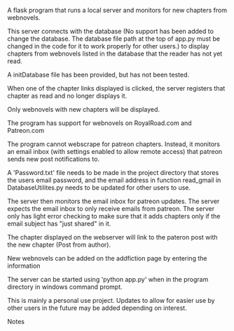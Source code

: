 A flask program that runs a local server and monitors for new chapters from webnovels.

This server connects with the database (No support has been added to change the database. The database file path at the
top of app.py must be changed in the code for it to work properly for other users.)
to display chapters from webnovels listed in the database that the reader has not yet read.

A initDatabase file has been provided, but has not been tested. 

When one of the chapter links displayed is clicked, the server registers that chapter as read and no longer displays it.

Only webnovels with new chapters will be displayed.

The program has support for webnovels on RoyalRoad.com and Patreon.com

The program cannot webscrape for patreon chapters. Instead, it monitors an email inbox (with settings enabled to allow
remote access) that patreon sends new post notifications to.

A 'Password.txt' file needs to be made in the project directory that stores the users email password, and the email
address in function read_gmail in DatabaseUtilites.py needs to be updated for other users to use.

The server then monitors the email inbox for patreon updates. The server expects the email inbox to only receive emails
from patreon. The server only has light error checking to make sure that it adds chapters only if the email subject
has "just shared" in it.

The chapter displayed on the webserver will link to the pateron post with the new chapter (Post from author).

New webnovels can be added on the addfiction page by entering the information

The server can be started using 'python app.py' when in the program directory in windows command prompt.

This is mainly a personal use project. Updates to allow for easier use by other users in the future may be added depending on interest.

Notes 

